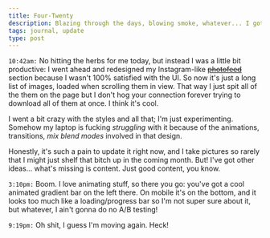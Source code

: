 ```yaml
---
title: Four-Twenty
description: Blazing through the days, blowing smoke, whatever... I got nothing
tags: journal, update
type: post
---
```


`10:42am:` No hitting the herbs for me today, but instead I was a little bit productive: I went ahead and redesigned my Instagram-like <del>[photofeed](/blog/photofeed)</del> section because I wasn't 100% satisfied with the UI. So now it's just a long list of images, loaded when scrolling them in view. That way I just spit all of the them on the page but I don't hog your connection forever trying to download all of them at once. I think it's cool.

I went a bit crazy with the styles and all that; I'm just experimenting. Somehow my laptop is fucking *struggling* with it because of the animations, transitions, _mix blend modes_ involved in that design.

Honestly, it's such a pain to update it right now, and I take pictures so rarely that I might just shelf that bitch up in the coming month. But! I've got other ideas... what's missing is content. Just good content, you know.

`3:10pm:` Boom. I love animating stuff, so there you go: you've got a cool animated gradient bar on the left there. On mobile it's on the bottom, and it looks too much like a loading/progress bar so I'm not super sure about it, but whatever, I ain't gonna do no A/B testing!

`9:19pm:` Oh shit, I guess I'm moving again. Heck!
